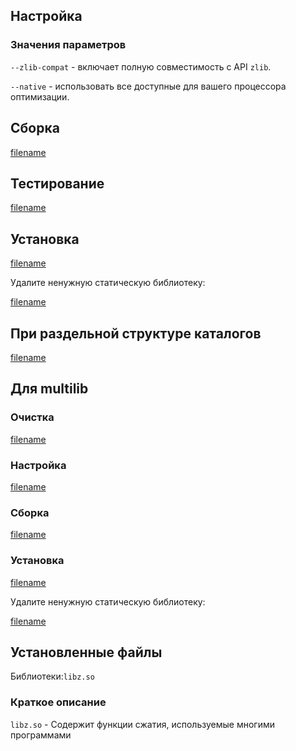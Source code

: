 <pkg :name="'zlib-ng'" instsize showsbu2></pkg>

## Настройка

<package-script :package="'zlib-ng'" :type="'configure'"></package-script>

### Значения параметров

`--zlib-compat` - включает полную совместимость с API `zlib`.

`--native` - использовать все доступные для вашего процессора оптимизации.

## Сборка

[filename](../packages/core/zlib-ng/build ':include')

## Тестирование

[filename](../packages/core/zlib-ng/test ':include')

## Установка

[filename](../packages/core/zlib-ng/install ':include')

Удалите ненужную статическую библиотеку:

[filename](../packages/core/zlib-ng/postinstall ':include')

## При раздельной структуре каталогов

[filename](../packages/core/zlib-ng/cldirs ':include')

## Для multilib

### Очистка

[filename](../packages/core/zlib-ng/multi_prepare ':include')

### Настройка

[filename](../packages/core/zlib-ng/multi_configure ':include')

### Сборка

[filename](../packages/core/zlib-ng/multi_build ':include')

### Установка

[filename](../packages/core/zlib-ng/multi_install ':include')

Удалите ненужную статическую библиотеку:

[filename](../packages/core/zlib-ng/multi_postinstall ':include')

## Установленные файлы

Библиотеки:`libz.so`

### Краткое описание

`libz.so` - Содержит функции сжатия, используемые многими программами

<script>
	new Vue({ el: '#main' })
</script>
